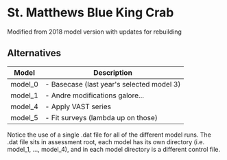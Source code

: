 # St. Matthews Blue King Crab
Modified from 2018 model version with updates for rebuilding

## Alternatives

Model         | Description
------------- | -------------
model_0       | - Basecase (last year's selected model 3)      
model_1       | - Andre modifications galore...
model_4       | - Apply VAST series
model_5       | - Fit surveys (lambda up on those)

Notice the use of a single .dat file for all of the different model runs. 
The .dat file sits in assessment root, 
each model has its own directory (i.e. model_1, ..., model_4), and in each model directory is a different control file.

